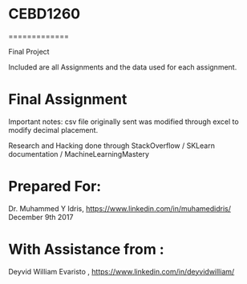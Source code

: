 # CEBD1260
=============

Final Project


Included are all Assignments and the data used for each assignment.


Final Assignment
=
Important notes:
csv file originally sent was modified through excel to modify decimal placement.

Research and Hacking done through StackOverflow / SKLearn documentation / MachineLearningMastery


Prepared For:
=
Dr. Muhammed Y Idris, https://www.linkedin.com/in/muhamedidris/
December 9th 2017


With Assistance from :
=
Deyvid William Evaristo , https://www.linkedin.com/in/deyvidwilliam/
